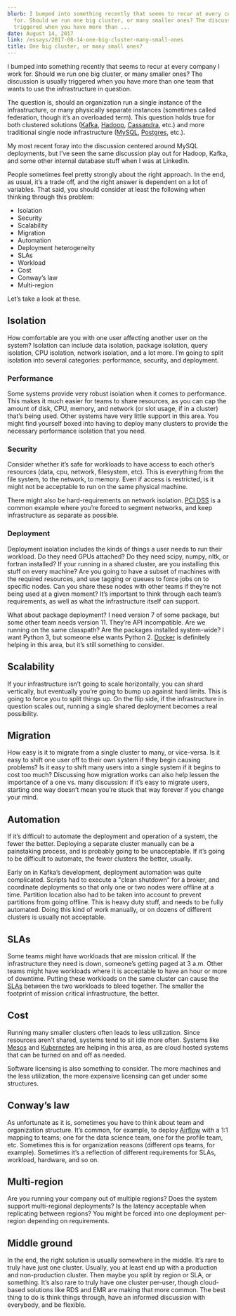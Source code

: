 ```yaml
---
blurb: I bumped into something recently that seems to recur at every company I work
  for. Should we run one big cluster, or many smaller ones? The discussion is usually
  triggered when you have more than ...
date: August 14, 2017
link: /essays/2017-08-14-one-big-cluster-many-small-ones
title: One big cluster, or many small ones?
---
```


I bumped into something recently that seems to recur at every company I work for. Should we run one big cluster, or many smaller ones? The discussion is usually triggered when you have more than one team that wants to use the infrastructure in question.

The question is, should an organization run a single instance of the infrastructure, or many physically separate instances (sometimes called federation, though it’s an overloaded term). This question holds true for both clustered solutions ([Kafka](https://kafka.apache.org/), [Hadoop](https://hadoop.apache.org/), [Cassandra](https://cassandra.apache.org/), etc.) and more traditional single node infrastructure ([MySQL](https://www.mysql.com/), [Postgres](https://www.postgresql.org/), etc.).

My most recent foray into the discussion centered around MySQL deployments, but I’ve seen the same discussion play out for Hadoop, Kafka, and some other internal database stuff when I was at LinkedIn.

People sometimes feel pretty strongly about the right approach. In the end, as usual, it’s a trade off, and the right answer is dependent on a lot of variables. That said, you should consider at least the following when thinking through this problem:

* Isolation
* Security
* Scalability
* Migration
* Automation
* Deployment heterogeneity
* SLAs
* Workload
* Cost
* Conway’s law
* Multi-region

Let’s take a look at these.

## Isolation

How comfortable are you with one user affecting another user on the system? Isolation can include data isolation, package isolation, query isolation, CPU isolation, network isolation, and a lot more. I’m going to split isolation into several categories: performance, security, and deployment.

### Performance

Some systems provide very robust isolation when it comes to performance. This makes it much easier for teams to share resources, as you can cap the amount of disk, CPU, memory, and network (or slot usage, if in a cluster) that’s being used. Other systems have very little support in this area. You might find yourself boxed into having to deploy many clusters to provide the necessary performance isolation that you need.

### Security

Consider whether it’s safe for workloads to have access to each other’s resources (data, cpu, network, filesystem, etc). This is everything from the file system, to the network, to memory. Even if access is restricted, is it might not be acceptable to run on the same physical machine.

There might also be hard-requirements on network isolation. [PCI DSS](https://en.wikipedia.org/wiki/Payment_Card_Industry_Data_Security_Standard) is a common example where you’re forced to segment networks, and keep infrastructure as separate as possible.

### Deployment

Deployment isolation includes the kinds of things a user needs to run their workload. Do they need GPUs attached? Do they need scipy, numpy, nltk, or fortran installed? If your running in a shared cluster, are you installing this stuff on every machine? Are you going to have a subset of machines with the required resources, and use tagging or queues to force jobs on to specific nodes. Can you share these nodes with other teams if they’re not being used at a given moment? It’s important to think through each team’s requirements, as well as what the infrastructure itself can support.

What about package deployment? I need version 7 of some package, but some other team needs version 11. They’re API incompatible. Are we running on the same classpath? Are the packages installed system-wide? I want Python 3, but someone else wants Python 2. [Docker](https://www.docker.com/) is definitely helping in this area, but it’s still something to consider.

## Scalability

If your infrastructure isn’t going to scale horizontally, you can shard vertically, but eventually you’re going to bump up against hard limits. This is going to force you to split things up. On the flip side, if the infrastructure in question scales out, running a single shared deployment becomes a real possibility.

## Migration

How easy is it to migrate from a single cluster to many, or vice-versa. Is it easy to shift one user off to their own system if they begin causing problems? Is it easy to shift many users into a single system if it begins to cost too much? Discussing how migration works can also help lessen the importance of a one vs. many discussion: if it’s easy to migrate users, starting one way doesn’t mean you’re stuck that way forever if you change your mind.

## Automation

If it’s difficult to automate the deployment and operation of a system, the fewer the better. Deploying a separate cluster manually can be a painstaking process, and is probably going to be unacceptable. If it’s going to be difficult to automate, the fewer clusters the better, usually.

Early on in Kafka’s development, deployment automation was quite complicated. Scripts had to execute a "clean shutdown" for a broker, and coordinate deployments so that only one or two nodes were offline at a time. Partition location also had to be taken into account to prevent partitions from going offline. This is heavy duty stuff, and needs to be fully automated. Doing this kind of work manually, or on dozens of different clusters is usually not acceptable.

## SLAs

Some teams might have workloads that are mission critical. If the infrastructure they need is down, someone’s getting paged at 3 a.m. Other teams might have workloads where it is acceptable to have an hour or more of downtime. Putting these workloads on the same cluster can cause the [SLAs](https://en.wikipedia.org/wiki/Service-level_agreement) between the two workloads to bleed together. The smaller the footprint of mission critical infrastructure, the better.

## Cost

Running many smaller clusters often leads to less utilization. Since resources aren’t shared, systems tend to sit idle more often. Systems like [Mesos](https://mesos.apache.org/) and [Kubernetes](https://kubernetes.io/) are helping in this area, as are cloud hosted systems that can be turned on and off as needed.

Software licensing is also something to consider. The more machines and the less utilization, the more expensive licensing can get under some structures.

## Conway’s law

As unfortunate as it is, sometimes you have to think about team and organization structure. It’s common, for example, to deploy [Airflow](https://github.com/apache/incubator-airflow/) with a 1:1 mapping to teams; one for the data science team, one for the profile team, etc. Sometimes this is for organization reasons (different ops teams, for example). Sometimes it’s a reflection of different requirements for SLAs, workload, hardware, and so on.

## Multi-region

Are you running your company out of multiple regions? Does the system support multi-regional deployments? Is the latency acceptable when replicating between regions? You might be forced into one deployment per-region depending on requirements.

## Middle ground

In the end, the right solution is usually somewhere in the middle. It’s rare to truly have just one cluster. Usually, you at least end up with a production and non-production cluster. Then maybe you split by region or SLA, or something. It’s also rare to truly have one cluster per-user, though cloud-based solutions like RDS and EMR are making that more common. The best thing to do is think things through, have an informed discussion with everybody, and be flexible.